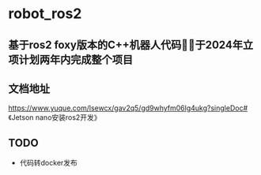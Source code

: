 # robot_ros2
##  基于ros2 foxy版本的C++机器人代码🙋‍♀️于2024年立项计划两年内完成整个项目

## 文档地址

https://www.yuque.com/lsewcx/gav2q5/gd9whyfm06lg4ukg?singleDoc# 《Jetson nano安装ros2开发》

## TODO

- 代码转docker发布
